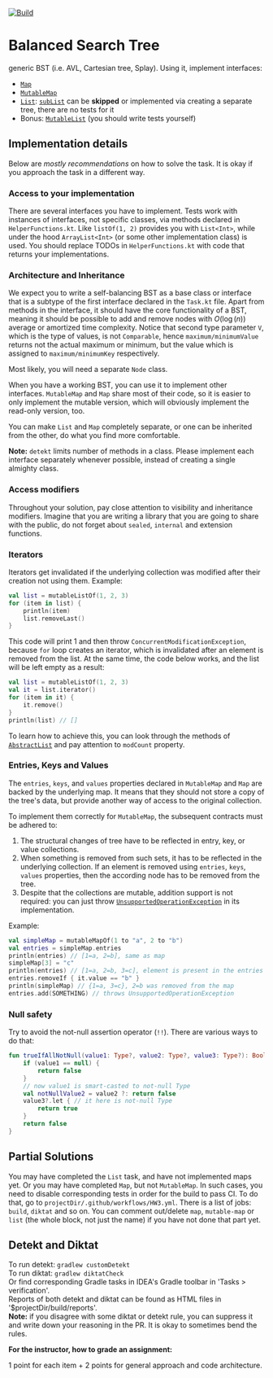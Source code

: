 [![Build](https://github.com/cscenter/kotlin-avl/actions/workflows/HW3.yml/badge.svg)](https://github.com/cscenter/kotlin-avl/actions/workflows/HW3.yml)

# Balanced Search Tree

generic BST (i.e. AVL, Cartesian tree, Splay). Using it, implement interfaces:
- [`Map`](https://kotlinlang.org/api/latest/jvm/stdlib/kotlin.collections/-map/)
- [`MutableMap`](https://kotlinlang.org/api/latest/jvm/stdlib/kotlin.collections/-mutable-map/)
- [`List`](https://kotlinlang.org/api/latest/jvm/stdlib/kotlin.collections/-list): [`subList`](https://kotlinlang.org/api/latest/jvm/stdlib/kotlin.collections/-list/sub-list.html) can be __skipped__ or implemented via creating a separate tree, there are no tests for it
- Bonus: [`MutableList`](https://kotlinlang.org/api/latest/jvm/stdlib/kotlin.collections/-mutable-list/) (you should write tests yourself)

##  Implementation details

Below are _mostly recommendations_ on how to solve the task. It is okay if you approach the task in a different way.

### Access to your implementation

There are several interfaces you have to implement. Tests work with instances of interfaces, not specific classes, via methods declared in `HelperFunctions.kt`. Like `listOf(1, 2)` provides you with `List<Int>`, while under the hood `ArrayList<Int>` (or some other implementation class) is used. You should replace TODOs in `HelperFunctions.kt` with code that returns your implementations.

### Architecture and Inheritance

We expect you to write a self-balancing BST as a base class or interface that is a subtype of the first interface declared in the `Task.kt` file. Apart from methods in the interface, it should have the core functionality of a BST, meaning it should be possible to add and remove nodes with $O(\log(n))$ average or amortized time complexity. Notice that second type parameter `V`, which is the type of values, is not `Comparable`, hence `maximum/minimumValue` returns not the actual maximum or minimum, but the value which is assigned to `maximum/minimumKey` respectively.

Most likely, you will need a separate `Node` class. 

When you have a working BST, you can use it to implement other interfaces. `MutableMap` and `Map` share most of their code, so it is easier to only implement the mutable version, which will obviously implement the read-only version, too.

You can make `List` and `Map` completely separate, or one can be inherited from the other, do what you find more comfortable.

__Note:__ `detekt` limits number of methods in a class. Please implement each interface separately whenever possible, instead of creating a single almighty class.

### Access modifiers

Throughout your solution, pay close attention to visibility and inheritance modifiers. Imagine that you are writing a library that you are going to share with the public, do not forget about `sealed`, `internal` and extension functions.

### Iterators

Iterators get invalidated if the underlying collection was modified after their creation not using them. Example:
```kotlin
val list = mutableListOf(1, 2, 3)
for (item in list) {
    println(item)
    list.removeLast()
}
```
This code will print 1 and then throw `ConcurrentModificationException`, because `for` loop creates an iterator, which is invalidated after an element is removed from the list. At the same time, the code below works, and the list will be left empty as a result:
```kotlin
val list = mutableListOf(1, 2, 3)
val it = list.iterator()
for (item in it) {
    it.remove()
}
println(list) // []
```
To learn how to achieve this, you can look through the methods of [`AbstractList`](https://github.com/openjdk/jdk/blob/master/src/java.base/share/classes/java/util/AbstractList.java) and pay attention to `modCount` property.

### Entries, Keys and Values

The `entries`, `keys`, and `values` properties declared in `MutableMap` and `Map` are backed by the underlying map. It means that they should not store a copy of the tree's data, but provide another way of access to the original collection.

To implement them correctly for `MutableMap`, the subsequent contracts must be adhered to:

1. The structural changes of tree have to be reflected in entry, key, or value collections.
1. When something is removed from such sets, it has to be reflected in the underlying collection. If an element is removed using `entries`, `keys`, `values` properties, then the according node has to be removed from the tree.
1. Despite that the collections are mutable, addition support is not required: you can just throw [`UnsupportedOperationException`](https://kotlinlang.org/api/latest/jvm/stdlib/kotlin/-unsupported-operation-exception) in its implementation.

Example:
```kotlin
val simpleMap = mutableMapOf(1 to "a", 2 to "b")
val entries = simpleMap.entries
println(entries) // [1=a, 2=b], same as map
simpleMap[3] = "c"
println(entries) // [1=a, 2=b, 3=c], element is present in the entries set
entries.removeIf { it.value == "b" }
println(simpleMap) // {1=a, 3=c}, 2=b was removed from the map
entries.add(SOMETHING) // throws UnsupportedOperationException
```

### Null safety

Try to avoid the not-null assertion operator (`!!`). There are various ways to do that:
```kotlin
fun trueIfAllNotNull(value1: Type?, value2: Type?, value3: Type?): Boolean {
    if (value1 == null) {
        return false
    }
    // now value1 is smart-casted to not-null Type
    val notNullValue2 = value2 ?: return false
    value3?.let { // it here is not-null Type
        return true
    }
    return false
}
```

## Partial Solutions

You may have completed the `List` task, and have not implemented maps yet.
Or you may have completed `Map`, but not `MutableMap`.
In such cases, you need to disable corresponding tests in order for the build to pass CI.
To do that, go to `projectDir/.github/workflows/HW3.yml`. 
There is a list of jobs: `build`, `diktat` and so on. 
You can comment out/delete `map`, `mutable-map` or `list` (the whole block, not just the name) if you have not done that part yet.

## Detekt and Diktat
To run detekt: `gradlew customDetekt`  
To run diktat: `gradlew diktatCheck`  
Or find corresponding Gradle tasks in IDEA's Gradle toolbar in 'Tasks > verification'.  
Reports of both detekt and diktat can be found as HTML files in '$projectDir/build/reports'.  
__Note:__ if you disagree with some diktat or detekt rule, you can suppress it and write down your reasoning in the PR. It is okay to sometimes bend the rules.

**For the instructor, how to grade an assignment:**

1 point for each item + 2 points for general approach and code architecture.
